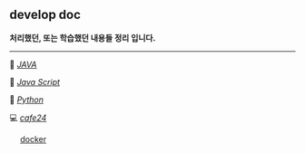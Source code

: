 ## develop doc

**처리했던, 또는 학습했던 내용들 정리 입니다.**

---

📙 [_JAVA_](https://github.com/shinwoos/my-dictionary/blob/master/java/main.md)

📒 [_Java Script_](https://github.com/shinwoos/my-dictionary/blob/master/js/main.md)

📘 [_Python_](https://github.com/shinwoos/my-dictionary/blob/master/python/main.md)

💻 [_cafe24_](https://github.com/shinwoos/my-dictionary/blob/master/cafe24/main.md)

<img src="https://img.icons8.com/?size=100&id=cdYUlRaag9G9&format=png&color=000000" width="15" height="15"> [docker](https://github.com/shinwoos/my-dictionary/blob/master/docker/main.md)
